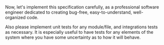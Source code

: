 Now, let's implement this specification carefully, as a professional software engineer dedicated to creating bug-free, easy-to-understand, well-organized code.

Also please implement unit tests for any module/file, and integrations tests as necessary. It is especially useful to have tests for any elements of the system where you have some uncertainty as to how it will behave.